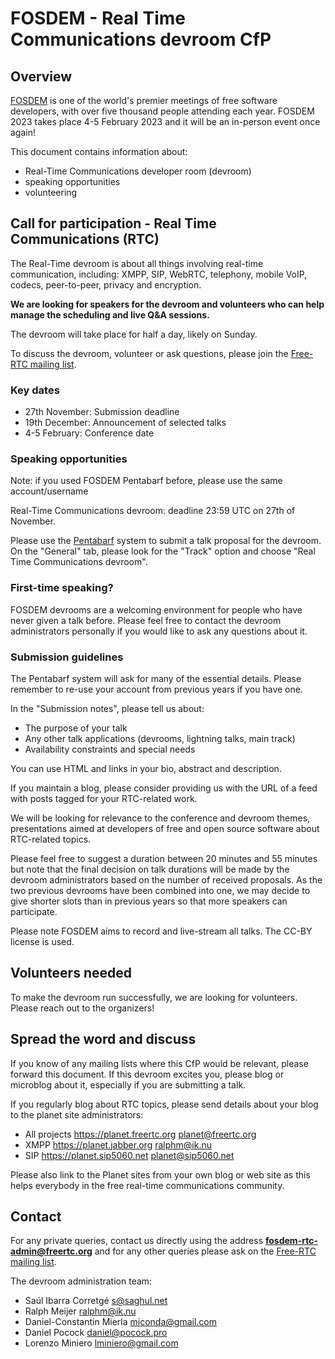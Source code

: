 # FOSDEM - Real Time Communications devroom CfP

## Overview

[FOSDEM] is one of the world's premier meetings of free software developers,
with over five thousand people attending each year. FOSDEM 2023
takes place 4-5 February 2023 and it will be an in-person event once again!

This document contains information about:

- Real-Time Communications developer room (devroom)
- speaking opportunities
- volunteering

## Call for participation - Real Time Communications (RTC)

The Real-Time devroom is about all things involving real-time communication,
including: XMPP, SIP, WebRTC, telephony, mobile VoIP, codecs, peer-to-peer,
privacy and encryption.

**We are looking for speakers for the devroom and volunteers who can help
manage the scheduling and live Q&A sessions.**

The devroom will take place for half a day, likely on Sunday.

To discuss the devroom, volunteer or ask questions, please join the
[Free-RTC mailing list].

### Key dates

- 27th November: Submission deadline
- 19th December: Announcement of selected talks
- 4-5 February: Conference date

### Speaking opportunities

Note: if you used FOSDEM Pentabarf before, please use the same account/username

Real-Time Communications devroom: deadline 23:59 UTC on 27th of November.

Please use the [Pentabarf] system to submit a talk proposal for the
devroom. On the "General" tab, please look for the "Track" option and
choose "Real Time Communications devroom".

### First-time speaking?

FOSDEM devrooms are a welcoming environment for people who have never
given a talk before. Please feel free to contact the devroom administrators
personally if you would like to ask any questions about it.

### Submission guidelines

The Pentabarf system will ask for many of the essential details. Please
remember to re-use your account from previous years if you have one.

In the "Submission notes", please tell us about:

- The purpose of your talk
- Any other talk applications (devrooms, lightning talks, main track)
- Availability constraints and special needs

You can use HTML and links in your bio, abstract and description.

If you maintain a blog, please consider providing us with the
URL of a feed with posts tagged for your RTC-related work.

We will be looking for relevance to the conference and devroom themes,
presentations aimed at developers of free and open source software about
RTC-related topics.

Please feel free to suggest a duration between 20 minutes and 55 minutes
but note that the final decision on talk durations will be made by the
devroom administrators based on the number of received proposals.
As the two previous devrooms have been combined into one, we may decide to
give shorter slots than in previous years so that more speakers can
participate.

Please note FOSDEM aims to record and live-stream all talks.
The CC-BY license is used.

## Volunteers needed

To make the devroom run successfully, we are looking for volunteers. Please reach
out to the organizers!

## Spread the word and discuss

If you know of any mailing lists where this CfP would be relevant, please
forward this document. If this devroom excites you, please blog or microblog
about it, especially if you are submitting a talk.

If you regularly blog about RTC topics, please send details about your
blog to the planet site administrators:

- All projects    https://planet.freertc.org      planet@freertc.org
- XMPP            https://planet.jabber.org       ralphm@ik.nu
- SIP             https://planet.sip5060.net      planet@sip5060.net

Please also link to the Planet sites from your own blog or web site as
this helps everybody in the free real-time communications community.

## Contact

For any private queries, contact us directly using the address
**fosdem-rtc-admin@freertc.org** and for any other queries please ask on
the [Free-RTC mailing list].

The devroom administration team:

- Saúl Ibarra Corretgé <s@saghul.net>
- Ralph Meijer <ralphm@ik.nu>
- Daniel-Constantin Mierla <miconda@gmail.com>
- Daniel Pocock <daniel@pocock.pro>
- Lorenzo Miniero <lminiero@gmail.com>

[FOSDEM]: https://fosdem.org
[Free-RTC mailing list]: http://lists.freertc.org/mailman/listinfo/discuss
[Pentabarf]: https://penta.fosdem.org/submission/FOSDEM21/
